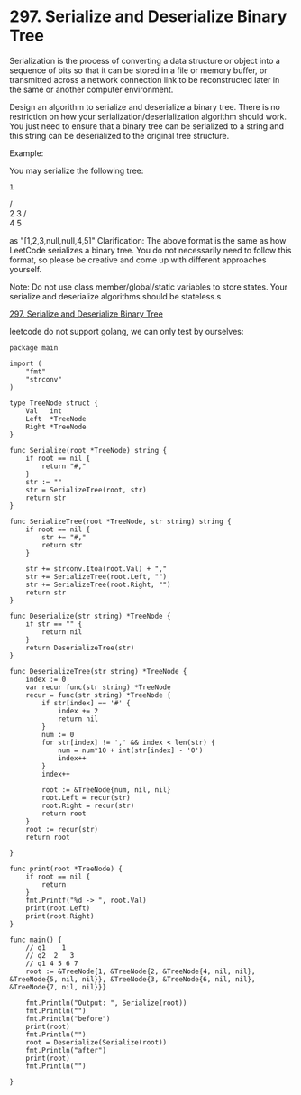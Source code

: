 # 297. Serialize and Deserialize Binary Tree

Serialization is the process of converting a data structure or object into a sequence of bits so that it can be stored in a file or memory buffer, or transmitted across a network connection link to be reconstructed later in the same or another computer environment.

Design an algorithm to serialize and deserialize a binary tree. There is no restriction on how your serialization/deserialization algorithm should work. You just need to ensure that a binary tree can be serialized to a string and this string can be deserialized to the original tree structure.

Example: 

You may serialize the following tree:

    1
   / \
  2   3
     / \
    4   5

as "[1,2,3,null,null,4,5]"
Clarification: The above format is the same as how LeetCode serializes a binary tree. You do not necessarily need to follow this format, so please be creative and come up with different approaches yourself.

Note: Do not use class member/global/static variables to store states. Your serialize and deserialize algorithms should be stateless.s

[297. Serialize and Deserialize Binary Tree](https://leetcode.com/problems/serialize-and-deserialize-binary-tree/)

leetcode do not support golang, we can only test by ourselves:

```golang
package main

import (
    "fmt"
    "strconv"
)

type TreeNode struct {
    Val   int
    Left  *TreeNode
    Right *TreeNode
}

func Serialize(root *TreeNode) string {
    if root == nil {
        return "#,"
    }
    str := ""
    str = SerializeTree(root, str)
    return str
}

func SerializeTree(root *TreeNode, str string) string {
    if root == nil {
        str += "#,"
        return str
    }

    str += strconv.Itoa(root.Val) + ","
    str += SerializeTree(root.Left, "")
    str += SerializeTree(root.Right, "")
    return str
}

func Deserialize(str string) *TreeNode {
    if str == "" {
        return nil
    }
    return DeserializeTree(str)
}

func DeserializeTree(str string) *TreeNode {
    index := 0
    var recur func(str string) *TreeNode
    recur = func(str string) *TreeNode {
        if str[index] == '#' {
            index += 2
            return nil
        }
        num := 0
        for str[index] != ',' && index < len(str) {
            num = num*10 + int(str[index] - '0')
            index++
        }
        index++

        root := &TreeNode{num, nil, nil}
        root.Left = recur(str)
        root.Right = recur(str)
        return root
    }
    root := recur(str)
    return root

}

func print(root *TreeNode) {
    if root == nil {
        return
    }
    fmt.Printf("%d -> ", root.Val)
    print(root.Left)
    print(root.Right)
}

func main() {
    // q1    1
    // q2  2   3
    // q1 4 5 6 7
    root := &TreeNode{1, &TreeNode{2, &TreeNode{4, nil, nil}, &TreeNode{5, nil, nil}}, &TreeNode{3, &TreeNode{6, nil, nil}, &TreeNode{7, nil, nil}}}

    fmt.Println("Output: ", Serialize(root))
    fmt.Println("")
    fmt.Println("before")
    print(root)
    fmt.Println("")
    root = Deserialize(Serialize(root))
    fmt.Println("after")
    print(root)
    fmt.Println("")

}
```
